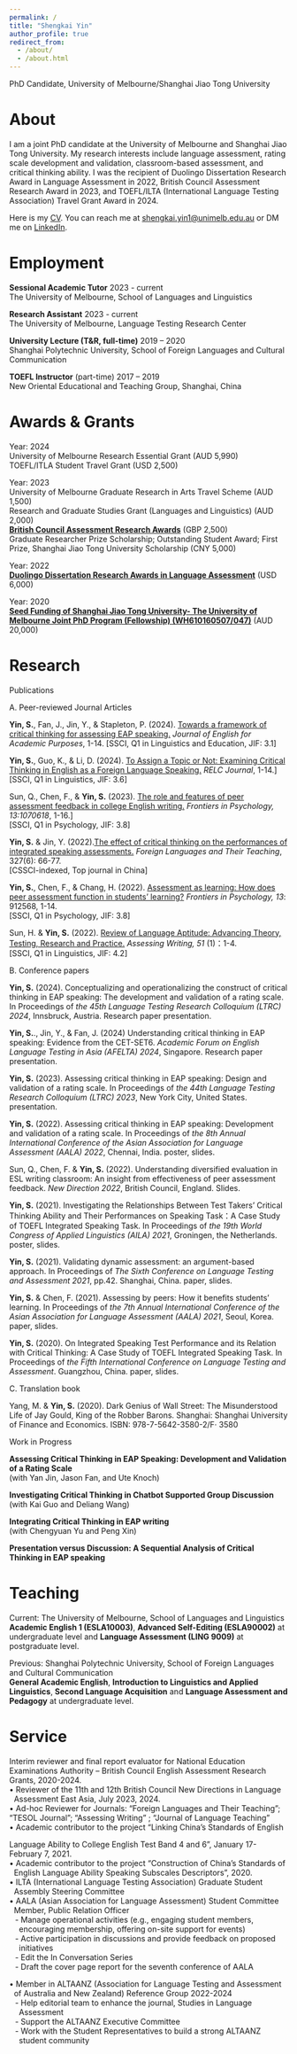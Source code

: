 ```yaml
---
permalink: /
title: "Shengkai Yin"
author_profile: true
redirect_from: 
  - /about/
  - /about.html
---
```


PhD Candidate, University of Melbourne/Shanghai Jiao Tong University

About
======

I am a joint PhD candidate at the University of Melbourne and Shanghai Jiao Tong University. My research interests include language assessment, rating scale
development and validation, classroom-based assessment, and critical thinking ability. I was the recipient of Duolingo Dissertation Research Award in Language Assessment in 2022, British Council Assessment Research Award in 2023, and TOEFL/ILTA (International Language Testing Association) Travel Grant Award in 2024.  
  
Here is my [CV](https://shengkaiyin.com/files/Shengkai-CV.pdf). You can reach me at [shengkai.yin1@unimelb.edu.au](mailto:shengkai.yin1@unimelb.edu.au) or DM me on [LinkedIn](https://www.linkedin.com/in/shengkai-yin/).
  
Employment
======

**Sessional Academic Tutor**	2023 - current  
The University of Melbourne, School of Languages and Linguistics  
  
**Research Assistant** 	2023 - current  
The University of Melbourne, Language Testing Research Center  
  
**University Lecture (T&R, full-time)** 	2019 – 2020  
Shanghai Polytechnic University, School of Foreign Languages and Cultural Communication  
  
**TOEFL Instructor** (part-time)	2017 – 2019  
New Oriental Educational and Teaching Group, Shanghai, China  
  
Awards & Grants
======
  
Year: 2024  
University of Melbourne Research Essential Grant (AUD 5,990)  
TOEFL/ITLA Student Travel Grant (USD 2,500)  

Year: 2023  
University of Melbourne Graduate Research in Arts Travel Scheme (AUD 1,500)  
Research and Graduate Studies Grant (Languages and Linguistics) (AUD 2,000)  
[**British Council Assessment Research Awards**](https://www.britishcouncil.org/exam/aptis/research/grants-and-awards/awards&#41) (GBP 2,500)  
Graduate Researcher Prize Scholarship; Outstanding Student Award; First Prize, Shanghai Jiao Tong University Scholarship (CNY 5,000)  

Year: 2022  
[**Duolingo Dissertation Research Awards in Language Assessment**](https://blog.duolingo.com/p/905403ae-572f-431a-8bf6-ba5037f2ec85/&#41) (USD 6,000)  

Year: 2020  
[**Seed Funding of Shanghai Jiao Tong University- The University of Melbourne Joint PhD Program &#40;Fellowship&#41; &#40;WH610160507/047&#41;**](https://go.unimelb.edu.au/7bo8&#41) (AUD 20,000)  
  
Research
======

Publications  
  
A. Peer-reviewed Journal Articles  
  
**Yin, S.**, Fan, J., Jin, Y., & Stapleton, P. (2024). [Towards a framework of critical thinking for assessing EAP speaking.](https://doi.org/10.1016/j.jeap.2024.101426)   *Journal of English for Academic Purposes*, 1-14.
[SSCI, Q1 in Linguistics and Education, JIF: 3.1]  

**Yin, S.**, Guo, K., & Li, D. (2024). [To Assign a Topic or Not: Examining Critical Thinking in English as a Foreign Language Speaking.](https://doi.org/10.1177/00336882231222651) *RELC Journal*, 1-14.]  
[SSCI, Q1 in Linguistics, JIF: 3.6]  
  
Sun, Q., Chen, F., & **Yin, S.** (2023). [The role and features of peer assessment feedback in college English writing.](https://doi.org/10.3389/fpsyg.2022.1070618)  *Frontiers in Psychology, 13:1070618*, 1-16.]  
[SSCI, Q1 in Psychology, JIF: 3.8]  

**Yin, S.** & Jin, Y. (2022).[The effect of critical thinking on the performances of integrated speaking assessments.](https://doi.org/10.13458/j.cnki.flatt.004905) *Foreign Languages and Their Teaching*, 327(6): 66-77.  
[CSSCI-indexed, Top journal in China]  

**Yin, S.**, Chen, F., & Chang, H. (2022). [Assessment as learning: How does peer assessment function in students’ learning?](https://doi.org/10.3389/fpsyg.2022.912568) *Frontiers in Psychology, 13*: 912568, 1-14.  
[SSCI, Q1 in Psychology, JIF: 3.8]  
  
Sun, H. & **Yin, S.** (2022). [Review of Language Aptitude: Advancing Theory, Testing, Research and Practice.](https://doi.org/10.1016/j.asw.2021.100588) *Assessing Writing, 51* (1)：1-4.  
[SSCI, Q1 in Linguistics, JIF: 4.2]  
  
B. Conference papers  
  
**Yin, S.** (2024). Conceptualizing and operationalizing the construct of critical thinking in EAP speaking: The development and validation of a rating scale. In Proceedings of *the 45th Language Testing Research Colloquium (LTRC) 2024*, Innsbruck, Austria. Research paper presentation.  
  
**Yin, S.**., Jin, Y., & Fan, J. (2024) Understanding critical thinking in EAP speaking: Evidence from the CET-SET6. *Academic Forum on English Language Testing in Asia (AFELTA) 2024*, Singapore. Research paper presentation.  
  
**Yin, S.** (2023). Assessing critical thinking in EAP speaking: Design and validation of a rating scale. In Proceedings of *the 44th Language Testing Research Colloquium (LTRC) 2023*, New York City, United States. presentation.  
  
**Yin, S.** (2022). Assessing critical thinking in EAP speaking: Development and validation of a rating scale. In Proceedings of *the 8th Annual International Conference of the Asian Association for Language Assessment (AALA) 2022*, Chennai, India. poster, slides.  
  
Sun, Q., Chen, F. & **Yin, S.** (2022). Understanding diversified evaluation in ESL writing classroom: An insight from effectiveness of peer assessment feedback. *New Direction 2022*, British Council, England. Slides.  
  
**Yin, S.** (2021). Investigating the Relationships Between Test Takers’ Critical Thinking Ability and Their Performances on Speaking Task：A Case Study of TOEFL Integrated Speaking Task. In Proceedings of *the 19th World Congress of Applied Linguistics (AILA) 2021*, Groningen, the Netherlands. poster, slides.  
  
**Yin, S.** (2021). Validating dynamic assessment: an argument-based approach. In Proceedings of *The Sixth Conference on Language Testing and Assessment 2021*, pp.42. Shanghai, China. paper, slides.  
  
**Yin, S.** & Chen, F. (2021). Assessing by peers: How it benefits students’ learning. In Proceedings of *the 7th Annual International Conference of the Asian Association for Language Assessment (AALA) 2021*, Seoul, Korea. paper, slides.  
  
**Yin, S.** (2020). On Integrated Speaking Test Performance and its Relation with Critical Thinking: A Case Study of TOEFL Integrated Speaking Task. In Proceedings of *the Fifth International Conference on Language Testing and Assessment*. Guangzhou, China. paper, slides.  
  
C. Translation book  
  
Yang, M. & **Yin, S.** (2020). Dark Genius of Wall Street: The Misunderstood Life of Jay Gould, King of the Robber Barons. Shanghai: Shanghai University of Finance and Economics. ISBN: 978-7-5642-3580-2/F· 3580  
  
Work in Progress  
  
**Assessing Critical Thinking in EAP Speaking: Development and Validation of a Rating Scale**  
(with Yan Jin, Jason Fan, and Ute Knoch)  
  
**Investigating Critical Thinking in Chatbot Supported Group Discussion**  
(with Kai Guo and Deliang Wang)  
  
**Integrating Critical Thinking in EAP writing**  
(with Chengyuan Yu and Peng Xin)  
  
**Presentation versus Discussion: A Sequential Analysis of Critical Thinking in EAP speaking**  

Teaching
======
Current: The University of Melbourne, School of Languages and Linguistics  
**Academic English 1 (ESLA10003)**, **Advanced Self-Editing (ESLA90002)** at undergraduate level and **Language Assessment (LING 9009)** at postgraduate level.  
  
Previous: Shanghai Polytechnic University, School of Foreign Languages and Cultural Communication  
**General Academic English**, **Introduction to Linguistics and Applied Linguistics**, **Second Language Acquisition** and **Language Assessment and Pedagogy** at undergraduate level.  
  

Service
======

Interim reviewer and final report evaluator for National Education Examinations Authority – British Council English Assessment Research Grants, 2020-2024.  
<span class="hanging-indent-title">• Reviewer of the 11th and 12th British Council New Directions in Language Assessment East Asia, July 2023, 2024.  </span>
<span class="hhanging-indent-title">• Ad-hoc Reviewer for Journals: “Foreign Languages and Their Teaching”; “TESOL Journal”; “Assessing Writing” ; “Journal of Language Teaching”  </span>
<span class="hanging-indent-title">• Academic contributor to the project “Linking China’s Standards of English  </span>
  
Language Ability to College English Test Band 4 and 6”, January 17- February 7, 2021.   
<span class="hanging-indent-title">• Academic contributor to the project “Construction of China’s Standards of English Language Ability Speaking Subscales Descriptors”, 2020.  </span>
<span class="hanging-indent-title">• ILTA (International Language Testing Association) Graduate Student Assembly Steering Committee  </span>
<span class="hanging-indent-title">• AALA (Asian Association for Language Assessment) Student Committee Member, Public Relation Officer  </span>
<span class="hanging-indent">&nbsp;&nbsp;&nbsp;- Manage operational activities (e.g., engaging student members, encouraging membership, offering on-site support for events)  </span>
<span class="hanging-indent">&nbsp;&nbsp;&nbsp;- Active participation in discussions and provide feedback on proposed initiatives  </span>
<span class="hanging-indent">&nbsp;&nbsp;&nbsp;- Edit the In Conversation Series  </span>
<span class="hanging-indent">&nbsp;&nbsp;&nbsp;- Draft the cover page report for the seventh conference of AALA  </span>

<span class="hanging-indent-title">• Member in ALTAANZ (Association for Language Testing and Assessment of Australia and New Zealand) Reference Group 2022-2024  </span>
<span class="hanging-indent">&nbsp;&nbsp;&nbsp;- Help editorial team to enhance the journal, Studies in Language Assessment  </span>
<span class="hanging-indent">&nbsp;&nbsp;&nbsp;- Support the ALTAANZ Executive Committee  </span>
<span class="hanging-indent">&nbsp;&nbsp;&nbsp;- Work with the Student Representatives to build a strong ALTAANZ student community  </span>

<style type="text/css">
.hanging-indent {
    padding-left: 1.25em;
    text-indent: -1.35em;
    display: block;
}
</style>

<style type="text/css">
.hanging-indent-title {
    padding-left: 0.6em;
    text-indent: -0.6em;
    display: block;
}
</style>
